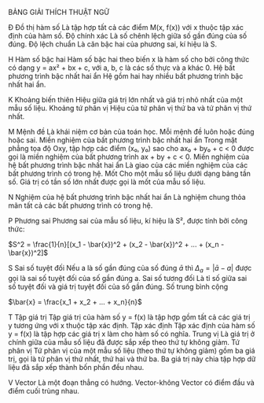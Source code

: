 BẢNG GIẢI THÍCH THUẬT NGỮ

Đ Đồ thị hàm số
Là tập hợp tất cả các điểm M(x, f(x)) với x thuộc tập xác định của hàm số.
Độ chính xác
Là số chênh lệch giữa số gần đúng của số đúng.
Độ lệch chuẩn
Là căn bậc hai của phương sai, kí hiệu là S.

H Hàm số bậc hai
Hàm số bậc hai theo biến x là hàm số cho bởi công thức có dạng y = ax² + bx + c, với a, b, c là các số thực và a khác 0.
Hệ bất phương trình bậc nhất hai ẩn
Hệ gồm hai hay nhiều bất phương trình bậc nhất hai ẩn.

K Khoảng biến thiên
Hiệu giữa giá trị lớn nhất và giá trị nhỏ nhất của một mẫu số liệu.
Khoảng tứ phân vị
Hiệu của tứ phân vị thứ ba và tứ phân vị thứ nhất.

M Mệnh đề
Là khái niệm cơ bản của toán học. Mỗi mệnh đề luôn hoặc đúng hoặc sai.
Miền nghiệm của bất phương trình bậc nhất hai ẩn
Trong mặt phẳng tọa độ Oxy, tập hợp các điểm (x₀, y₀) sao cho ax₀ + by₀ + c < 0 được gọi là miền nghiệm của bất phương trình ax + by + c < 0.
Miền nghiệm của hệ bất phương trình bậc nhất hai ẩn
Là giao của các miền nghiệm của các bất phương trình có trong hệ.
Mốt
Cho một mẫu số liệu dưới dạng bảng tần số. Giá trị có tần số lớn nhất được gọi là mốt của mẫu số liệu.

N Nghiệm của hệ bất phương trình bậc nhất hai ẩn
Là nghiệm chung thỏa mãn tất cả các bất phương trình có trong hệ.

P Phương sai
Phương sai của mẫu số liệu, kí hiệu là S², được tính bởi công thức:

$S^2 = \frac{1}{n}[(x_1 - \bar{x})^2 + (x_2 - \bar{x})^2 + ... + (x_n - \bar{x})^2]$

S Sai số tuyệt đối
Nếu a là số gần đúng của số đúng $\bar{a}$ thì $\Delta_a = |\bar{a} - a|$ được gọi là sai số tuyệt đối của số gần đúng a.
Sai số tương đối
Là tỉ số giữa sai số tuyệt đối và giá trị tuyệt đối của số gần đúng.
Số trung bình cộng

$\bar{x} = \frac{x_1 + x_2 + ... + x_n}{n}$

T Tập giá trị
Tập giá trị của hàm số y = f(x) là tập hợp gồm tất cả các giá trị y tương ứng với x thuộc tập xác định.
Tập xác định
Tập xác định của hàm số y = f(x) là tập hợp các giá trị x làm cho hàm số có nghĩa.
Trung vị
Là giá trị ở chính giữa của mẫu số liệu đã được sắp xếp theo thứ tự không giảm.
Tứ phân vị
Tứ phân vị của một mẫu số liệu (theo thứ tự không giảm) gồm ba giá trị, gọi là tứ phân vị thứ nhất, thứ hai và thứ ba. Ba giá trị này chia tập hợp dữ liệu đã sắp xếp thành bốn phần đều nhau.

V Vector
Là một đoạn thẳng có hướng.
Vector-không
Vector có điểm đầu và điểm cuối trùng nhau.